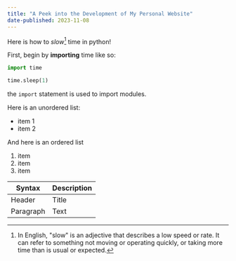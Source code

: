 ```yaml
---
title: "A Peek into the Development of My Personal Website"
date-published: 2023-11-08
---
```



Here is how to *slow*[^1] time in python!

[^1]: In English, "slow" is an adjective that describes a low speed or rate. It can refer to something not moving or operating quickly, or taking more time than is usual or expected.

First, begin by **importing** time like so:

```py
import time

time.sleep(1)
```

the `import` statement is used to import modules.

Here is an unordered list:
- item 1
- item 2

And here is an ordered list
1. item
2. item
3. item

| Syntax      | Description |
| ----------- | ----------- |
| Header      | Title       |
| Paragraph   | Text        |
